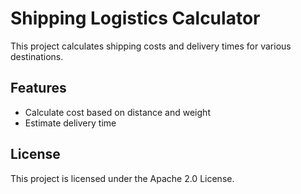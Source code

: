 # Shipping Logistics Calculator

This project calculates shipping costs and delivery times for various destinations.

## Features
- Calculate cost based on distance and weight
- Estimate delivery time

## License
This project is licensed under the Apache 2.0 License.
